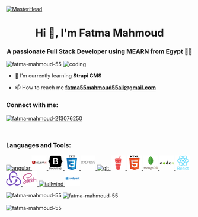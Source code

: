 <!-- ### Hi there :) 👋 -->
[![MasterHead](https://www.rlogical.com/wp-content/uploads/2020/12/MERN-Stack-considered-the-Best-for-Developing-Web-Apps.png)](https://rishavchanda.io)
<h1 align="center">Hi 👋, I'm Fatma Mahmoud</h1>
<h3 align="center">A passionate Full Stack Developer using MEARN from Egypt 👨‍💻</h3>
<!-- <img align="right" alt="coding" width="500"  src="https://i.pinimg.com/originals/10/b5/53/10b553debe94c2bf0db01f062cf93308.gif"> -->
<img align="right" alt="coding" width="350"  src="https://i.pinimg.com/originals/19/b2/8c/19b28c8372aaec65623f7ee7332e74be.gif">

<p align="left"> <img src="https://komarev.com/ghpvc/?username=fatma-mahmoud-55&label=Profile%20views&color=0e75b6&style=flat" alt="fatma-mahmoud-55" /> </p>

- 🌱 I’m currently learning **Strapi CMS**

- 📫 How to reach me **fatma55mahmoud55ali@gmail.com**

<h3 align="left">Connect with me:</h3>
<p align="left">
<a href="https://linkedin.com/in/fatma-mahmoud-213076250" target="blank"><img align="center" src="https://raw.githubusercontent.com/rahuldkjain/github-profile-readme-generator/master/src/images/icons/Social/linked-in-alt.svg" alt="fatma-mahmoud-213076250" height="30" width="40" /></a>
</p>
<br>

<h3 align="left">Languages and Tools:</h3>
<p align="left"> <a href="https://angular.io" target="_blank" rel="noreferrer"> <img src="https://angular.io/assets/images/logos/angular/angular.svg" alt="angular" width="40" height="40"/> </a> <a href="https://angular.io" target="_blank" rel="noreferrer"> <img src="https://raw.githubusercontent.com/devicons/devicon/master/icons/angularjs/angularjs-original-wordmark.svg" alt="angularjs" width="40" height="40"/> </a> <a href="https://getbootstrap.com" target="_blank" rel="noreferrer"> <img src="https://raw.githubusercontent.com/devicons/devicon/master/icons/bootstrap/bootstrap-plain-wordmark.svg" alt="bootstrap" width="40" height="40"/> </a> <a href="https://www.w3schools.com/css/" target="_blank" rel="noreferrer"> <img src="https://raw.githubusercontent.com/devicons/devicon/master/icons/css3/css3-original-wordmark.svg" alt="css3" width="40" height="40"/> </a> <a href="https://expressjs.com" target="_blank" rel="noreferrer"> <img src="https://raw.githubusercontent.com/devicons/devicon/master/icons/express/express-original-wordmark.svg" alt="express" width="40" height="40"/> </a> <a href="https://git-scm.com/" target="_blank" rel="noreferrer"> <img src="https://www.vectorlogo.zone/logos/git-scm/git-scm-icon.svg" alt="git" width="40" height="40"/> </a> <a href="https://gulpjs.com" target="_blank" rel="noreferrer"> <img src="https://raw.githubusercontent.com/devicons/devicon/master/icons/gulp/gulp-plain.svg" alt="gulp" width="40" height="40"/> </a> <a href="https://www.w3.org/html/" target="_blank" rel="noreferrer"> <img src="https://raw.githubusercontent.com/devicons/devicon/master/icons/html5/html5-original-wordmark.svg" alt="html5" width="40" height="40"/> </a> <a href="https://www.mongodb.com/" target="_blank" rel="noreferrer"> <img src="https://raw.githubusercontent.com/devicons/devicon/master/icons/mongodb/mongodb-original-wordmark.svg" alt="mongodb" width="40" height="40"/> </a> <a href="https://nodejs.org" target="_blank" rel="noreferrer"> <img src="https://raw.githubusercontent.com/devicons/devicon/master/icons/nodejs/nodejs-original-wordmark.svg" alt="nodejs" width="40" height="40"/> </a> <a href="https://reactjs.org/" target="_blank" rel="noreferrer"> <img src="https://raw.githubusercontent.com/devicons/devicon/master/icons/react/react-original-wordmark.svg" alt="react" width="40" height="40"/> </a> <a href="https://redux.js.org" target="_blank" rel="noreferrer"> <img src="https://raw.githubusercontent.com/devicons/devicon/master/icons/redux/redux-original.svg" alt="redux" width="40" height="40"/> </a> <a href="https://sass-lang.com" target="_blank" rel="noreferrer"> <img src="https://raw.githubusercontent.com/devicons/devicon/master/icons/sass/sass-original.svg" alt="sass" width="40" height="40"/> </a> <a href="https://tailwindcss.com/" target="_blank" rel="noreferrer"> <img src="https://www.vectorlogo.zone/logos/tailwindcss/tailwindcss-icon.svg" alt="tailwind" width="40" height="40"/> </a> <a href="https://webpack.js.org" target="_blank" rel="noreferrer"> <img src="https://raw.githubusercontent.com/devicons/devicon/d00d0969292a6569d45b06d3f350f463a0107b0d/icons/webpack/webpack-original-wordmark.svg" alt="webpack" width="40" height="40"/> </a> </p>

<p><img align="left" src="https://github-readme-stats.vercel.app/api/top-langs?username=fatma-mahmoud-55&show_icons=true&locale=en&layout=compact" alt="fatma-mahmoud-55" /></p>

<p>&nbsp;<img align="center" src="https://github-readme-stats.vercel.app/api?username=fatma-mahmoud-55&show_icons=true&locale=en" alt="fatma-mahmoud-55" /></p>

<p><img align="center" src="https://github-readme-streak-stats.herokuapp.com/?user=fatma-mahmoud-55&" alt="fatma-mahmoud-55" /></p>
